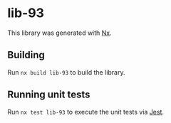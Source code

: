 # lib-93

This library was generated with [Nx](https://nx.dev).

## Building

Run `nx build lib-93` to build the library.

## Running unit tests

Run `nx test lib-93` to execute the unit tests via [Jest](https://jestjs.io).
